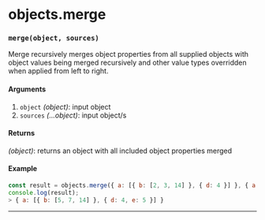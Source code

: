 # objects.merge

<!-- div class="doc-container" -->

<!-- div -->


<!-- div -->

<h3 id="mergeobject-sources"><code>merge(object, sources)</code></h3>

Merge recursively merges object properties from all supplied objects with object values
being merged recursively and other value types overridden when applied from left to right.

#### Arguments
1. `object` *(object)*: input object
2. `sources` *(...object)*: input object/s

#### Returns
*(object)*: returns an object with all included object properties merged

#### Example
```js
const result = objects.merge({ a: [{ b: [2, 3, 14] }, { d: 4 }] }, { a: [{ b: [5, 7] }, { e: 5 }] });
console.log(result);
> { a: [{ b: [5, 7, 14] }, { d: 4, e: 5 }] }
```
---

<!-- /div -->

<!-- /div -->

<!-- /div -->
